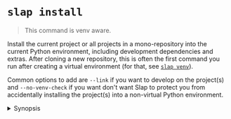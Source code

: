 # `slap install`

> This command is venv aware.

Install the current project or all projects in a mono-repository into the current Python environment, including
development dependencies and extras. After cloning a new repository, this is often the first command you run
after creating a virtual environment (for that, see [`slap venv`](venv.md)).

Common options to add are `--link` if you want to develop on the project(s) and `--no-venv-check` if you want
don't want Slap to protect you from accidentally installing the project(s) into a non-virtual Python environment.

<details><summary>Synopsis</summary>
```
@shell slap install --help
```
</details>
